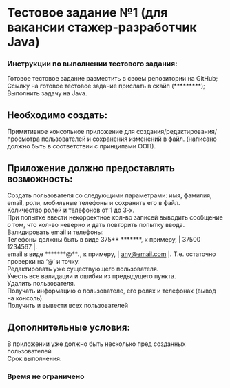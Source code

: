 # Тестовое задание №1 (для вакансии стажер-разработчик Java)<br>


### Инструкции по выполнении тестового задания:

Готовое тестовое задание разместить в своем репозитории на GitHub;<br>
Ссылку на готовое тестовое задание прислать в скайп (*********);<br>
Выполнить задачу на Java. <br>

## Необходимо создать:<br>

Примитивное консольное приложение для создания/редактирования/просмотра пользователей и сохранения изменений в файл. (написано должно быть в соответствии с принципами ООП). <br>
 
## Приложение должно предоставлять возможность:
Создать пользователя со следующими параметрами: имя, фамилия, email, роли, мобильные телефоны и сохранить его в файл.<br>
Количество ролей  и телефонов от 1 до 3-х.<br> 
При попытке ввести некорректное кол-во записей выводить сообщение о том, что кол-во неверно и дать повторить попытку ввода.<br>
Валидировать  email и телефоны:<br>
Телефоны должны быть в виде 375** *******, к примеру, | 37500 1234567 |.<br>
email в виде *******@*****.***, к примеру, | any@email.com |. Т.е. остаточно проверки на ‘@’ и точку.<br>
Редактировать уже существующего пользователя.<br>
Учесть все валидации и ошибки из предыдущего пункта.<br>
Удалить пользователя.<br>
Получать информацию о пользователе, его ролях и телефонах (вывод на консоль).<br>
Получить и вывести всех пользователей<br>
## Дополнительные условия: <br>
В приложении уже должно быть несколько пред созданных пользователей<br>
Срок выполнения:<br>

### Время не ограничено<br>
